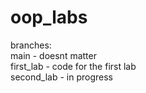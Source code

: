 # oop_labs
branches:<br/>main - doesnt matter<br/>first_lab - code for the first lab<br/>second_lab - in progress
